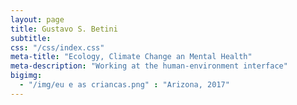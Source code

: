```yaml
---
layout: page
title: Gustavo S. Betini
subtitle:
css: "/css/index.css"
meta-title: "Ecology, Climate Change an Mental Health"
meta-description: "Working at the human-environment interface"
bigimg:
  - "/img/eu e as criancas.png" : "Arizona, 2017"
---
```

